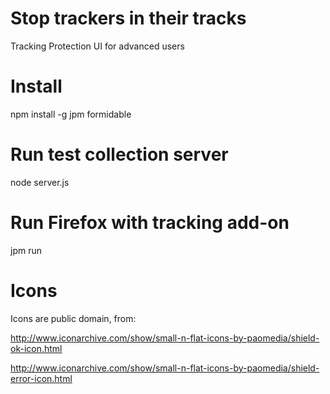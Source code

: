 # Stop trackers in their tracks

Tracking Protection UI for advanced users

# Install

  npm install -g jpm formidable

# Run test collection server

  node server.js

# Run Firefox with tracking add-on

  jpm run

# Icons
Icons are public domain, from:

http://www.iconarchive.com/show/small-n-flat-icons-by-paomedia/shield-ok-icon.html

http://www.iconarchive.com/show/small-n-flat-icons-by-paomedia/shield-error-icon.html
